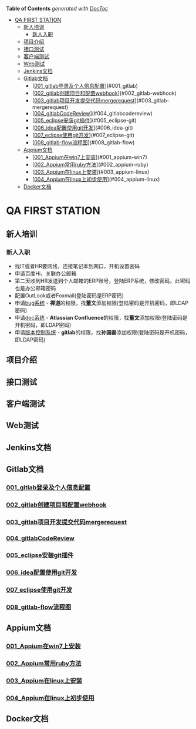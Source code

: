 <!-- START doctoc generated TOC please keep comment here to allow auto update -->
<!-- DON'T EDIT THIS SECTION, INSTEAD RE-RUN doctoc TO UPDATE -->
**Table of Contents**  *generated with [DocToc](https://github.com/thlorenz/doctoc)*

- [QA FIRST STATION](#qa-first-station)
    - [新人培训](#)
        - [新人入职](#)
    - [项目介绍](#)
    - [接口测试](#)
    - [客户端测试](#)
    - [Web测试](#web)
    - [Jenkins文档](#jenkins)
    - [Gitlab文档](#gitlab)
        - [[001_gitlab登录及个人信息配置](http://gitlab.iduoku.cn/QA/firstStation/blob/master/gitlab/001_gitlab%E7%99%BB%E5%BD%95%E5%8F%8A%E4%B8%AA%E4%BA%BA%E4%BF%A1%E6%81%AF%E9%85%8D%E7%BD%AE.md)](#001_gitlab)
        - [[002_gitlab创建项目和配置webhook](http://gitlab.iduoku.cn/QA/firstStation/blob/master/gitlab/002_gitlab%E5%88%9B%E5%BB%BA%E9%A1%B9%E7%9B%AE%E5%92%8C%E9%85%8D%E7%BD%AEwebhook.md)](#002_gitlab-webhook)
        - [[003_gitlab项目开发提交代码mergerequest](http://gitlab.iduoku.cn/QA/firstStation/blob/master/gitlab/003_gitlab%E9%A1%B9%E7%9B%AE%E5%BC%80%E5%8F%91%E6%8F%90%E4%BA%A4%E4%BB%A3%E7%A0%81mergerequest.md)](#003_gitlab-mergerequest)
        - [[004_gitlabCodeReview](http://gitlab.iduoku.cn/QA/firstStation/blob/master/gitlab/004_gitlabCodeReview.md)](#004_gitlabcodereview)
        - [[005_eclipse安装git插件](http://gitlab.iduoku.cn/QA/firstStation/blob/master/gitlab/005_eclipse%E5%AE%89%E8%A3%85git%E6%8F%92%E4%BB%B6.md)](#005_eclipse-git)
        - [[006_idea配置使用git开发](http://gitlab.iduoku.cn/QA/firstStation/blob/master/gitlab/006_idea%E9%85%8D%E7%BD%AE%E4%BD%BF%E7%94%A8git%E5%BC%80%E5%8F%91.md)](#006_idea-git)
        - [[007_eclipse使用git开发](http://gitlab.iduoku.cn/QA/firstStation/blob/master/gitlab/007_eclipse%E4%BD%BF%E7%94%A8git%E5%BC%80%E5%8F%91.md)](#007_eclipse-git)
        - [[008_gitlab-flow流程图](http://gitlab.iduoku.cn/QA/firstStation/blob/master/gitlab/008_gitlab-flow%E6%B5%81%E7%A8%8B%E5%9B%BE.md)](#008_gitlab-flow)
    - [Appium文档](#appium)
        - [[001_Appium在win7上安装](http://gitlab.iduoku.cn/QA/firstStation/blob/master/appium/001_Appium%E5%9C%A8win7%E4%B8%8A%E5%AE%89%E8%A3%85.md)](#001_appium-win7)
        - [[002_Appium常用ruby方法](http://gitlab.iduoku.cn/QA/firstStation/blob/master/appium/002_Appium_%E5%B8%B8%E7%94%A8ruby%E6%96%B9%E6%B3%95.md)](#002_appium-ruby)
        - [[003_Appium在linux上安装](http://gitlab.iduoku.cn/QA/firstStation/blob/master/appium/003_Appium%E5%9C%A8linux%E4%B8%8A%E5%AE%89%E8%A3%85.md)](#003_appium-linux)
        - [[004_Appium在linux上初步使用](http://gitlab.iduoku.cn/QA/firstStation/blob/master/appium/004_Appium%E5%9C%A8linux%E4%B8%8A%E5%88%9D%E6%AD%A5%E4%BD%BF%E7%94%A8.md)](#004_appium-linux)
    - [Docker文档](#docker)

<!-- END doctoc generated TOC please keep comment here to allow auto update -->

# QA FIRST STATION

## 新人培训
### 新人入职
  * 找IT或者HR要网线，连接笔记本到网口，开机设置密码
  * 申请百度Hi，关联办公邮箱
  * 第二天收到HR发送到个人邮箱的ERP账号，登陆ERP系统，修改密码，此密码也是办公邮箱密码
  * 配置OutLook或者Foxmail(登陆密码是ERP密码)
  * 申请[bug系统](http://iku.iduoku.cn/) - **禅道**的权限，找**董文**添加权限(登陆密码是开机密码，即LDAP密码)
  * 申请[doc系统](http://doc.iduoku.cn/) - **Atlassian Confluence**的权限，找**董文**添加权限(登陆密码是开机密码，即LDAP密码)
  * 申请[版本控制系统](http://gitlab.iduoku.cn/) - **gitlab**的权限，找**孙国磊**添加权限(登陆密码是开机密码，即LDAP密码)

## 项目介绍

## 接口测试

## 客户端测试

## Web测试

## Jenkins文档

## Gitlab文档
### [001_gitlab登录及个人信息配置](http://gitlab.iduoku.cn/QA/firstStation/blob/master/gitlab/001_gitlab%E7%99%BB%E5%BD%95%E5%8F%8A%E4%B8%AA%E4%BA%BA%E4%BF%A1%E6%81%AF%E9%85%8D%E7%BD%AE.md)
### [002_gitlab创建项目和配置webhook](http://gitlab.iduoku.cn/QA/firstStation/blob/master/gitlab/002_gitlab%E5%88%9B%E5%BB%BA%E9%A1%B9%E7%9B%AE%E5%92%8C%E9%85%8D%E7%BD%AEwebhook.md)
### [003_gitlab项目开发提交代码mergerequest](http://gitlab.iduoku.cn/QA/firstStation/blob/master/gitlab/003_gitlab%E9%A1%B9%E7%9B%AE%E5%BC%80%E5%8F%91%E6%8F%90%E4%BA%A4%E4%BB%A3%E7%A0%81mergerequest.md)
### [004_gitlabCodeReview](http://gitlab.iduoku.cn/QA/firstStation/blob/master/gitlab/004_gitlabCodeReview.md)
### [005_eclipse安装git插件](http://gitlab.iduoku.cn/QA/firstStation/blob/master/gitlab/005_eclipse%E5%AE%89%E8%A3%85git%E6%8F%92%E4%BB%B6.md)
### [006_idea配置使用git开发](http://gitlab.iduoku.cn/QA/firstStation/blob/master/gitlab/006_idea%E9%85%8D%E7%BD%AE%E4%BD%BF%E7%94%A8git%E5%BC%80%E5%8F%91.md)
### [007_eclipse使用git开发](http://gitlab.iduoku.cn/QA/firstStation/blob/master/gitlab/007_eclipse%E4%BD%BF%E7%94%A8git%E5%BC%80%E5%8F%91.md)
### [008_gitlab-flow流程图](http://gitlab.iduoku.cn/QA/firstStation/blob/master/gitlab/008_gitlab-flow%E6%B5%81%E7%A8%8B%E5%9B%BE.md)

## Appium文档
### [001_Appium在win7上安装](http://gitlab.iduoku.cn/QA/firstStation/blob/master/appium/001_Appium%E5%9C%A8win7%E4%B8%8A%E5%AE%89%E8%A3%85.md)
### [002_Appium常用ruby方法](http://gitlab.iduoku.cn/QA/firstStation/blob/master/appium/002_Appium_%E5%B8%B8%E7%94%A8ruby%E6%96%B9%E6%B3%95.md)
### [003_Appium在linux上安装](http://gitlab.iduoku.cn/QA/firstStation/blob/master/appium/003_Appium%E5%9C%A8linux%E4%B8%8A%E5%AE%89%E8%A3%85.md)
### [004_Appium在linux上初步使用](http://gitlab.iduoku.cn/QA/firstStation/blob/master/appium/004_Appium%E5%9C%A8linux%E4%B8%8A%E5%88%9D%E6%AD%A5%E4%BD%BF%E7%94%A8.md)

## Docker文档

